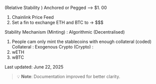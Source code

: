 (Relative Stability ) Anchored or Pegged --> $1.   00
 1.   Chainlink Price Feed
 2.   Set a fin to exchange ETH and BTC to -> $$$

Stability Mechanism (Minting) : Algorithmic (Decentralised)
 1.   People cam only mint the stablecoins with enough collateral (coded)
Collateral : Exogenous Crypto (Crypto) :
 1.   wETH
 2.   wBTC







Last updated: June 22, 2025


> 💡 **Note**: Documentation improved for better clarity.
